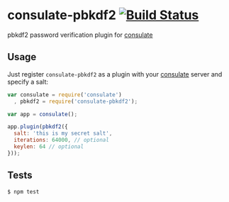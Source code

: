 consulate-pbkdf2 [![Build Status](https://travis-ci.org/consulate/consulate-pbkdf2.png?branch=master)](https://travis-ci.org/consulate/consulate-pbkdf2)
================

pbkdf2 password verification plugin for [consulate](https://github.com/consulate/consulate)

Usage
-----

Just register `consulate-pbkdf2` as a plugin with your [consulate](https://github.com/consulate/consulate) server and specify a salt:

```js
var consulate = require('consulate')
  , pbkdf2 = require('consulate-pbkdf2');

var app = consulate();

app.plugin(pbkdf2({
  salt: 'this is my secret salt',
  iterations: 64000, // optional
  keylen: 64 // optional
}));
```

Tests
-----

```sh
$ npm test
```
